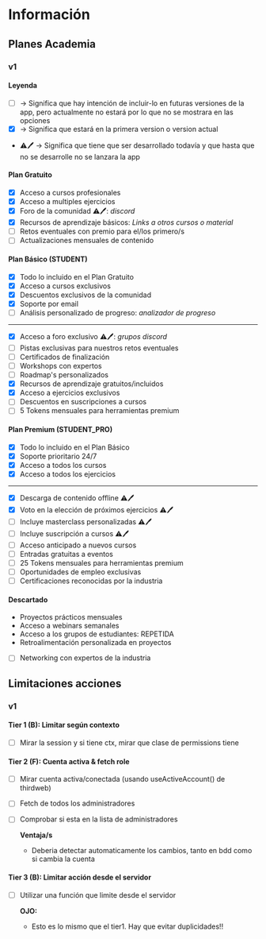 # Información
## Planes Academia
### v1
#### Leyenda
- [ ] -> Significa que hay intención de incluir-lo en futuras versiones de la app, pero actualmente no estará por lo que no se mostrara en las opciones
- [x] -> Significa que estará en la primera version o version actual
- ⚠️🖊️ -> Significa que tiene que ser desarrollado todavía y que hasta que no se desarrolle no se lanzara la app
#### Plan Gratuito
- [x] Acceso a cursos profesionales
- [x] Acceso a multiples ejercicios
- [x] Foro de la comunidad ⚠️🖊️: _discord_
- [x] Recursos de aprendizaje básicos: _Links a otros cursos o material_
- [ ] Retos eventuales con premio para el/los primero/s
- [ ] Actualizaciones mensuales de contenido
#### Plan Básico (STUDENT)
- [x] Todo lo incluido en el Plan Gratuito
- [x] Acceso a cursos exclusivos
- [x] Descuentos exclusivos de la comunidad
- [x] Soporte por email
- [ ] Análisis personalizado de progreso: _analizador de progreso_
---
- [x] Acceso a foro exclusivo ⚠️🖊️: _grupos discord_
- [ ] Pistas exclusivas para nuestros retos eventuales
- [ ] Certificados de finalización
- [ ] Workshops con expertos
- [ ] Roadmap's personalizados
- [x] Recursos de aprendizaje gratuitos/incluidos
- [x] Acceso a ejercicios exclusivos
- [ ] Descuentos en suscripciones a cursos
- [ ] 5 Tokens mensuales para herramientas premium
#### Plan Premium (STUDENT_PRO)
- [x] Todo lo incluido en el Plan Básico
- [x] Soporte prioritario 24/7
- [x] Acceso a todos los cursos
- [x] Acceso a todos los ejercicios
---
- [x] Descarga de contenido offline ⚠️🖊️
- [x] Voto en la elección de próximos ejercicios ⚠️🖊️
- [ ] Incluye masterclass personalizadas ⚠️🖊️
- [ ] Incluye suscripción a cursos ⚠️🖊️
- [ ] Acceso anticipado a nuevos cursos
- [ ] Entradas gratuitas a eventos
- [ ] 25 Tokens mensuales para herramientas premium
- [ ] Oportunidades de empleo exclusivas
- [ ] Certificaciones reconocidas por la industria
#### Descartado
- Proyectos prácticos mensuales
- Acceso a webinars semanales
- Acceso a los grupos de estudiantes: REPETIDA
- Retroalimentación personalizada en proyectos
- [ ] Networking con expertos de la industria
## Limitaciones acciones
### v1
#### Tier 1 (B): Limitar según contexto
- [ ] Mirar la session y si tiene ctx, mirar que clase de permissions tiene
#### Tier 2 (F): Cuenta activa & fetch role
- [ ] Mirar cuenta activa/conectada (usando useActiveAccount() de thirdweb)
- [ ] Fetch de todos los administradores
- [ ] Comprobar si esta en la lista de administradores

    **Ventaja/s**
    - Deberia detectar automaticamente los cambios, tanto en bdd como si cambia la cuenta
#### Tier 3 (B): Limitar acción desde el servidor
- [ ] Utilizar una función que limite desde el servidor

    **OJO:**
    - Esto es lo mismo que el tier1. Hay que evitar duplicidades!!
